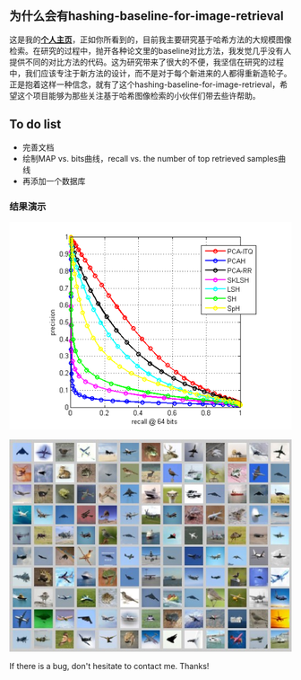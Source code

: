 ## 为什么会有hashing-baseline-for-image-retrieval

这是我的[**个人主页**](http://willard-yuan.github.io/)，正如你所看到的，目前我主要研究基于哈希方法的大规模图像检索。在研究的过程中，抛开各种论文里的baseline对比方法，我发觉几乎没有人提供不同的对比方法的代码。这为研究带来了很大的不便，我坚信在研究的过程中，我们应该专注于新方法的设计，而不是对于每个新进来的人都得重新造轮子。正是抱着这样一种信念，就有了这个hashing-baseline-for-image-retrieval，希望这个项目能够为那些关注基于哈希图像检索的小伙伴们带去些许帮助。

## To do list

- 完善文档
- 绘制MAP vs. bits曲线，recall vs. the number of top retrieved samples曲线
- 再添加一个数据库

### 结果演示

![image](./plot-result/pr-64bits.png)

![image](./QueryAirplaneResult.jpg)

If there is a bug, don't hesitate to contact me. Thanks!
